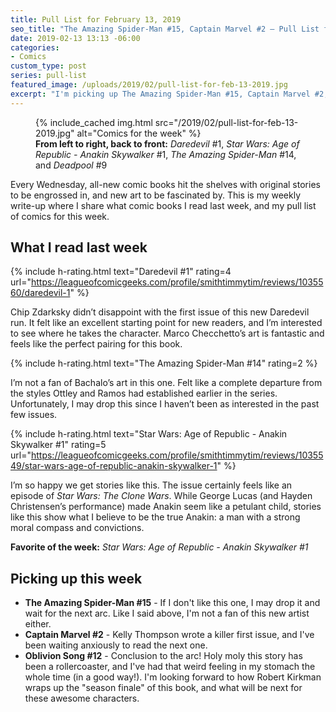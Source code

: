 ```yaml
---
title: Pull List for February 13, 2019
seo_title: "The Amazing Spider-Man #15, Captain Marvel #2 — Pull List for February 13, 2019"
date: 2019-02-13 13:13 -06:00
categories:
- Comics
custom_type: post
series: pull-list
featured_image: /uploads/2019/02/pull-list-for-feb-13-2019.jpg
excerpt: "I'm picking up The Amazing Spider-Man #15, Captain Marvel #2, and Oblivion Song #12 this week."
---
```


<figure class="extendout">
  {% include_cached img.html src="/2019/02/pull-list-for-feb-13-2019.jpg" alt="Comics for the week" %}
  <figcaption><strong>From left to right, back to front:</strong> <em>Daredevil</em> #1, <em>Star Wars: Age of Republic - Anakin Skywalker</em> #1, <em>The Amazing Spider-Man</em> #14, and <em>Deadpool</em> #9</figcaption>
</figure>

Every Wednesday, all-new comic books hit the shelves with original stories to be engrossed in, and new art to be fascinated by. This is my weekly write-up where I share what comic books I read last week, and my pull list of comics for this week.

## What I read last week

{% include h-rating.html text="Daredevil #1" rating=4 url="https://leagueofcomicgeeks.com/profile/smithtimmytim/reviews/1035560/daredevil-1" %}

Chip Zdarksky didn’t disappoint with the first issue of this new Daredevil run. It felt like an excellent starting point for new readers, and I’m interested to see where he takes the character. Marco Checchetto’s art is fantastic and feels like the perfect pairing for this book.

{% include h-rating.html text="The Amazing Spider-Man #14" rating=2 %}

I’m not a fan of Bachalo’s art in this one. Felt like a complete departure from the styles Ottley and Ramos had established earlier in the series. Unfortunately, I may drop this since I haven’t been as interested in the past few issues.

{% include h-rating.html text="Star Wars: Age of Republic - Anakin Skywalker #1" rating=5 url="https://leagueofcomicgeeks.com/profile/smithtimmytim/reviews/1035549/star-wars-age-of-republic-anakin-skywalker-1" %}

I’m so happy we get stories like this. The issue certainly feels like an episode of *Star Wars: The Clone Wars*. While George Lucas (and Hayden Christensen’s performance) made Anakin seem like a petulant child, stories like this show what I believe to be the true Anakin: a man with a strong moral compass and convictions.

**Favorite of the week:** *Star Wars: Age of Republic - Anakin Skywalker #1*

## Picking up this week

- **The Amazing Spider-Man #15** - If I don't like this one, I may drop it and wait for the next arc. Like I said above, I'm not a fan of this new artist either.
- **Captain Marvel #2** - Kelly Thompson wrote a killer first issue, and I've been waiting anxiously to read the next one.
- **Oblivion Song #12** - Conclusion to the arc! Holy moly this story has been a rollercoaster, and I've had that weird feeling in my stomach the whole time (in a good way!). I'm looking forward to how Robert Kirkman wraps up the "season finale" of this book, and what will be next for these awesome characters.
